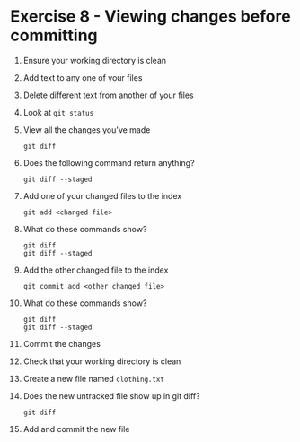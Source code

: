 # Exercise 8 - Viewing changes before committing

1.  Ensure your working directory is clean

2.  Add text to any one of your files

3.  Delete different text from another of your files

4.  Look at `git status`

5.  View all the changes you've made

        git diff

6.  Does the following command return anything?

        git diff --staged

7.  Add one of your changed files to the index

        git add <changed file>

8.  What do these commands show?

        git diff
        git diff --staged

9.  Add the other changed file to the index

        git commit add <other changed file>

10. What do these commands show?

        git diff
        git diff --staged

11. Commit the changes

12. Check that your working directory is clean

13. Create a new file named `clothing.txt`

14. Does the new untracked file show up in git diff?

        git diff

15. Add and commit the new file
